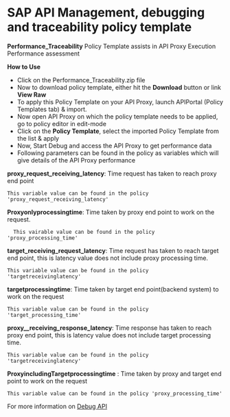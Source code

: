 # SAP API Management, debugging and traceability policy template 


**Performance_Traceability** Policy Template assists in API Proxy Execution Performance assessment


**How to Use**

* Click on the Performance_Traceability.zip file
* Now to download policy template, either hit the **Download** button or link **View Raw**
* To apply this Policy Template on your API Proxy, launch APIPortal (Policy Templates tab) & import.
* Now open API Proxy on which the policy template needs to be applied, go to policy editor in edit-mode
* Click on the **Policy Template**, select the imported Policy Template from the list & apply
* Now, Start Debug and access the API Proxy to get performance data
* Following parameters can be found in the policy as variables which will give details of the API Proxy performance

**proxy_request_receiving_latency**: Time request has taken to reach proxy end point
    
    This variable value can be found in the policy 'proxy_request_receiving_latency'

**Proxyonlyprocessingtime**: Time taken by proxy end point to work on the request.

      This vairable value can be found in the policy 'proxy_processing_time'

**target_receiving_request_latency**: Time request has taken to reach target end point, this is latency value does not include proxy processing time.
    
    This variable value can be found in the policy 'targetreceivinglatency'

**targetprocessingtime**: Time taken by target end point(backend system) to work on the request
    
    This variable value can be found in the policy 'target_processing_time'

**proxy__receiving_response_latency**: Time response has taken to reach proxy end point, this is latency value does not include target processing time.
    
    This variable value can be found in the policy 'targetreceivinglatency'

**ProxyincludingTargetprocessingtime** : Time taken by proxy and target end point to work on the request
    
    This variable value can be found in the policy 'proxy_processing_time'


For more information on [Debug API](https://help.sap.com/viewer/66d066d903c2473f81ec33acfe2ccdb4/Cloud/en-US/fb2c7aa34cdc443294a325ccb7876785.html)
